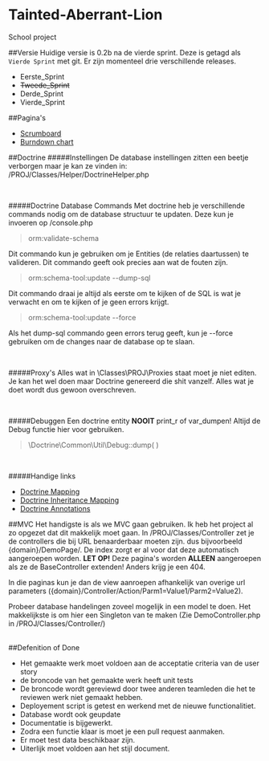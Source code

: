 Tainted-Aberrant-Lion
=====================

School project

##Versie
Huidige versie is 0.2b na de vierde sprint. Deze is getagd als `Vierde Sprint` met git.
Er zijn momenteel drie verschillende releases.

* Eerste_Sprint
* ~~Tweede_Sprint~~
* Derde_Sprint
* Vierde_Sprint


##Pagina's
* [Scrumboard](https://huboard.com/waaghals/Tainted-Aberrant-Lion)
* [Burndown chart](http://radekstepan.com/github-burndown-chart/#!/waaghals/Tainted-Aberrant-Lion)

##Doctrine
#####Instellingen
De database instellingen zitten een beetje verborgen maar je kan ze vinden in: /PROJ/Classes/Helper/DoctrineHelper.php

<br>

#####Doctrine Database Commands
Met doctrine heb je verschillende commands nodig om de database structuur te updaten. Deze kun je invoeren op /console.php

> orm:validate-schema

Dit commando kun je gebruiken om je Entities (de relaties daartussen) te valideren. Dit commando geeft ook precies aan wat de fouten zijn.

> orm:schema-tool:update --dump-sql

Dit commando draai je altijd als eerste om te kijken of de SQL is wat je verwacht en om te kijken of je geen errors krijgt.

> orm:schema-tool:update --force

Als het dump-sql commando geen errors terug geeft, kun je --force gebruiken om de changes naar de database op te slaan.

<br>

#####Proxy's
Alles wat in \Classes\PROJ\Proxies staat moet je niet editen. Je kan het wel doen maar Doctrine genereerd die shit vanzelf. Alles wat je doet wordt dus gewoon overschreven.

<br>

#####Debuggen
Een doctrine entity **NOOIT** print_r of var_dumpen! Altijd de Debug functie hier voor gebruiken.

>\Doctrine\Common\Util\Debug::dump( )

<br>

#####Handige links
* [Doctrine Mapping](http://docs.doctrine-project.org/en/2.0.x/reference/association-mapping.html)
* [Doctrine Inheritance Mapping](http://docs.doctrine-project.org/en/2.0.x/reference/inheritance-mapping.html)
* [Doctrine Annotations](http://docs.doctrine-project.org/en/latest/reference/annotations-reference.html#annref-column)


##MVC
Het handigste is als we MVC gaan gebruiken. Ik heb het project al zo opgezet dat dit makkelijk moet gaan. In /PROJ/Classes/Controller zet je de controllers die bij URL benaarderbaar moeten zijn. dus bijvoorbeeld {domain}/DemoPage/. De index zorgt er al voor dat deze automatisch aangeroepen worden. **LET OP!** Deze pagina's worden **ALLEEN** aangeroepen als ze de BaseController extenden! Anders krijg je een 404.

In die paginas kun je dan de view aanroepen afhankelijk van overige url parameters ({domain}/Controller/Action/Parm1=Value1/Parm2=Value2). 

Probeer database handelingen zoveel mogelijk in een model te doen. Het makkelijkste is om hier een Singleton van te maken (Zie DemoController.php in /PROJ/Classes/Controller/)

<br>
##Defenition of Done


* Het gemaakte werk moet voldoen aan de acceptatie criteria van de user story
* de broncode  van het gemaakte werk heeft unit tests 
* De broncode wordt gereviewd door twee anderen teamleden die het te reviewen werk niet gemaakt hebben.
* Deployement script is getest en werkend met de nieuwe functionalitiet. 
* Database wordt ook geupdate
* Documentatie is bijgewerkt. 
* Zodra een functie klaar is moet je een pull request aanmaken.
* Er moet test data beschikbaar zijn.
* Uiterlijk moet voldoen aan het stijl document.

<br>
